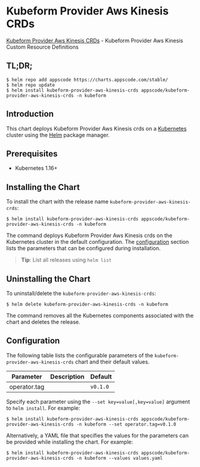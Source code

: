 # Kubeform Provider Aws Kinesis CRDs

[Kubeform Provider Aws Kinesis CRDs](https://github.com/kubeform) - Kubeform Provider Aws Kinesis Custom Resource Definitions

## TL;DR;

```console
$ helm repo add appscode https://charts.appscode.com/stable/
$ helm repo update
$ helm install kubeform-provider-aws-kinesis-crds appscode/kubeform-provider-aws-kinesis-crds -n kubeform
```

## Introduction

This chart deploys Kubeform Provider Aws Kinesis crds on a [Kubernetes](http://kubernetes.io) cluster using the [Helm](https://helm.sh) package manager.

## Prerequisites

- Kubernetes 1.16+

## Installing the Chart

To install the chart with the release name `kubeform-provider-aws-kinesis-crds`:

```console
$ helm install kubeform-provider-aws-kinesis-crds appscode/kubeform-provider-aws-kinesis-crds -n kubeform
```

The command deploys Kubeform Provider Aws Kinesis crds on the Kubernetes cluster in the default configuration. The [configuration](#configuration) section lists the parameters that can be configured during installation.

> **Tip**: List all releases using `helm list`

## Uninstalling the Chart

To uninstall/delete the `kubeform-provider-aws-kinesis-crds`:

```console
$ helm delete kubeform-provider-aws-kinesis-crds -n kubeform
```

The command removes all the Kubernetes components associated with the chart and deletes the release.

## Configuration

The following table lists the configurable parameters of the `kubeform-provider-aws-kinesis-crds` chart and their default values.

|  Parameter   | Description | Default  |
|--------------|-------------|----------|
| operator.tag |             | `v0.1.0` |


Specify each parameter using the `--set key=value[,key=value]` argument to `helm install`. For example:

```console
$ helm install kubeform-provider-aws-kinesis-crds appscode/kubeform-provider-aws-kinesis-crds -n kubeform --set operator.tag=v0.1.0
```

Alternatively, a YAML file that specifies the values for the parameters can be provided while
installing the chart. For example:

```console
$ helm install kubeform-provider-aws-kinesis-crds appscode/kubeform-provider-aws-kinesis-crds -n kubeform --values values.yaml
```
